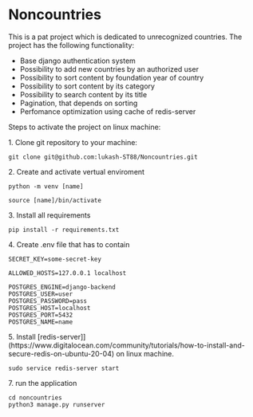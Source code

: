 # Noncountries

This is a pat project which is dedicated to unrecognized countries. 
The project has the following functionality: 
- Base django authentication system
- Possibility to add new countries by an authorized user
- Possibility to sort content by foundation year of country
- Possibility to sort content by its category
- Possibility to search content by its title
- Pagination, that depends on sorting
- Perfomance optimization using cache of redis-server

Steps to activate the project on linux machine:
<p> 1. Clone git repository to your machine:</p>

```
git clone git@github.com:lukash-ST88/Noncountries.git
```

<p> 2. Create and activate vertual enviroment </p>

```
python -m venv [name]

source [name]/bin/activate
```
<p>3. Install all requirements </p>

```
pip install -r requirements.txt 
```
<p>4. Create .env file that has to contain  </p>

```
SECRET_KEY=some-secret-key

ALLOWED_HOSTS=127.0.0.1 localhost

POSTGRES_ENGINE=django-backend
POSTGRES_USER=user
POSTGRES_PASSWORD=pass
POSTGRES_HOST=localhost
POSTGRES_PORT=5432
POSTGRES_NAME=name
```
<p>5. Install [redis-server]](https://www.digitalocean.com/community/tutorials/how-to-install-and-secure-redis-on-ubuntu-20-04) on linux machine.
  
```
sudo service redis-server start
```

<p> 7. run the application </p>

```
cd noncountries
python3 manage.py runserver
```
